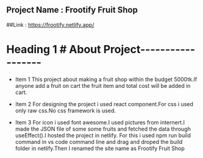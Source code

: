 ## Project Name : Frootify Fruit Shop

##Link : https://frootify.netlify.app/

# Heading 1 # About Project------------------
- Item 1 This project about making a fruit shop within the budget 5000tk.If anyone add a fruit on cart the fruit item and total cost will be added in cart.


- Item 2 For designing the project i used react component.For css i used only raw css.No css framework is used.


- Item 3 For icon i used font awesome.I used pictures from internert.I made the JSON file of some some fruits and fetched the data through useEffect().I hosted the project in netlify.
For this i used npm run build command in vs code command line and drag and droped the build folder in netlify.Then I renamed the site name as Frootify Fruit Shop
